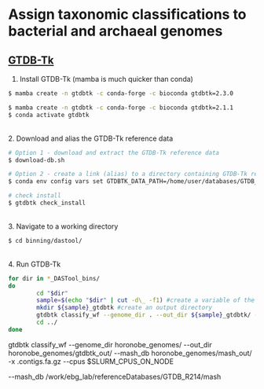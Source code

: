 # Assign taxonomic classifications to bacterial and archaeal genomes

## [GTDB-Tk](https://ecogenomics.github.io/GTDBTk/index.html)

1. Install GTDB-Tk (mamba is much quicker than conda)

```bash
$ mamba create -n gtdbtk -c conda-forge -c bioconda gtdbtk=2.3.0

$ mamba create -n gtdbtk -c conda-forge -c bioconda gtdbtk=2.1.1
$ conda activate gtdbtk
```

\
2. Download and alias the GTDB-Tk reference data

```bash
# Option 1 - download and extract the GTDB-Tk reference data
$ download-db.sh

# Option 2 - create a link (alias) to a directory containing GTDB-Tk reference data
$ conda env config vars set GTDBTK_DATA_PATH=/home/user/databases/GTDB_R214/

# check install
$ gtdbtk check_install
```

\
3. Navigate to a working directory

```bash
$ cd binning/dastool/
```

\
4. Run GTDB-Tk

```bash
for dir in *_DASTool_bins/
do
        cd "$dir"
        sample=$(echo "$dir" | cut -d\_ -f1) #create a variable of the sample name from the directory name
        mkdir ${sample}_gtdbtk #create an output directory
        gtdbtk classify_wf --genome_dir . --out_dir ${sample}_gtdbtk/ -x fa --mash_db mash_out/ --cpus 20 #run GTDB-Tk classify workflow script
        cd ../
done
```

gtdbtk classify_wf --genome_dir horonobe_genomes/ --out_dir horonobe_genomes/gtdbtk_out/ --mash_db horonobe_genomes/mash_out/  -x .contigs.fa.gz --cpus $SLURM_CPUS_ON_NODE


--mash_db /work/ebg_lab/referenceDatabases/GTDB_R214/mash
